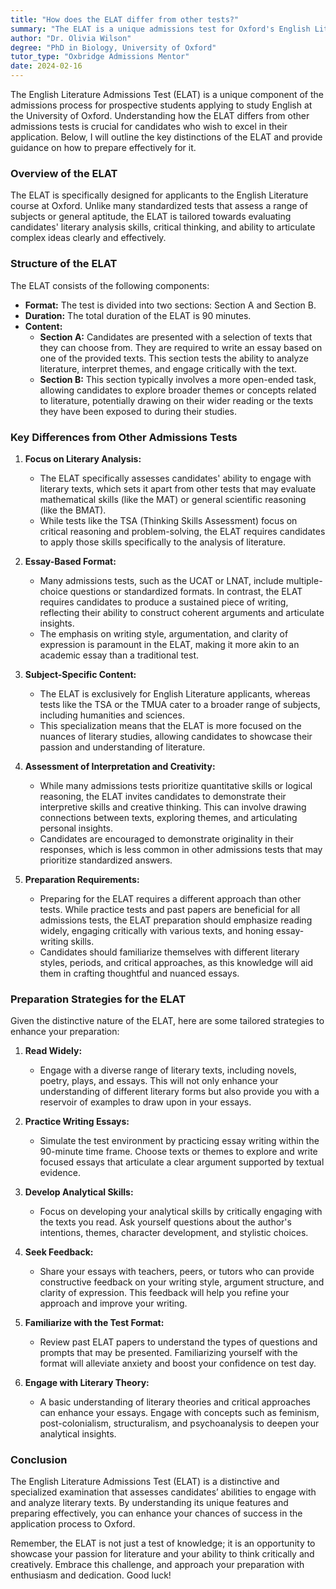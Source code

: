 ```yaml
---
title: "How does the ELAT differ from other tests?"
summary: "The ELAT is a unique admissions test for Oxford's English Literature course, focusing specifically on literature rather than general aptitude."
author: "Dr. Olivia Wilson"
degree: "PhD in Biology, University of Oxford"
tutor_type: "Oxbridge Admissions Mentor"
date: 2024-02-16
---
```


The English Literature Admissions Test (ELAT) is a unique component of the admissions process for prospective students applying to study English at the University of Oxford. Understanding how the ELAT differs from other admissions tests is crucial for candidates who wish to excel in their application. Below, I will outline the key distinctions of the ELAT and provide guidance on how to prepare effectively for it.

### Overview of the ELAT

The ELAT is specifically designed for applicants to the English Literature course at Oxford. Unlike many standardized tests that assess a range of subjects or general aptitude, the ELAT is tailored towards evaluating candidates' literary analysis skills, critical thinking, and ability to articulate complex ideas clearly and effectively.

### Structure of the ELAT

The ELAT consists of the following components:

- **Format:** The test is divided into two sections: Section A and Section B.
- **Duration:** The total duration of the ELAT is 90 minutes.
- **Content:** 
  - **Section A:** Candidates are presented with a selection of texts that they can choose from. They are required to write an essay based on one of the provided texts. This section tests the ability to analyze literature, interpret themes, and engage critically with the text.
  - **Section B:** This section typically involves a more open-ended task, allowing candidates to explore broader themes or concepts related to literature, potentially drawing on their wider reading or the texts they have been exposed to during their studies.

### Key Differences from Other Admissions Tests

1. **Focus on Literary Analysis:**
   - The ELAT specifically assesses candidates' ability to engage with literary texts, which sets it apart from other tests that may evaluate mathematical skills (like the MAT) or general scientific reasoning (like the BMAT).
   - While tests like the TSA (Thinking Skills Assessment) focus on critical reasoning and problem-solving, the ELAT requires candidates to apply those skills specifically to the analysis of literature.

2. **Essay-Based Format:**
   - Many admissions tests, such as the UCAT or LNAT, include multiple-choice questions or standardized formats. In contrast, the ELAT requires candidates to produce a sustained piece of writing, reflecting their ability to construct coherent arguments and articulate insights.
   - The emphasis on writing style, argumentation, and clarity of expression is paramount in the ELAT, making it more akin to an academic essay than a traditional test.

3. **Subject-Specific Content:**
   - The ELAT is exclusively for English Literature applicants, whereas tests like the TSA or the TMUA cater to a broader range of subjects, including humanities and sciences.
   - This specialization means that the ELAT is more focused on the nuances of literary studies, allowing candidates to showcase their passion and understanding of literature.

4. **Assessment of Interpretation and Creativity:**
   - While many admissions tests prioritize quantitative skills or logical reasoning, the ELAT invites candidates to demonstrate their interpretive skills and creative thinking. This can involve drawing connections between texts, exploring themes, and articulating personal insights.
   - Candidates are encouraged to demonstrate originality in their responses, which is less common in other admissions tests that may prioritize standardized answers.

5. **Preparation Requirements:**
   - Preparing for the ELAT requires a different approach than other tests. While practice tests and past papers are beneficial for all admissions tests, the ELAT preparation should emphasize reading widely, engaging critically with various texts, and honing essay-writing skills.
   - Candidates should familiarize themselves with different literary styles, periods, and critical approaches, as this knowledge will aid them in crafting thoughtful and nuanced essays.

### Preparation Strategies for the ELAT

Given the distinctive nature of the ELAT, here are some tailored strategies to enhance your preparation:

1. **Read Widely:**
   - Engage with a diverse range of literary texts, including novels, poetry, plays, and essays. This will not only enhance your understanding of different literary forms but also provide you with a reservoir of examples to draw upon in your essays.

2. **Practice Writing Essays:**
   - Simulate the test environment by practicing essay writing within the 90-minute time frame. Choose texts or themes to explore and write focused essays that articulate a clear argument supported by textual evidence.

3. **Develop Analytical Skills:**
   - Focus on developing your analytical skills by critically engaging with the texts you read. Ask yourself questions about the author's intentions, themes, character development, and stylistic choices.

4. **Seek Feedback:**
   - Share your essays with teachers, peers, or tutors who can provide constructive feedback on your writing style, argument structure, and clarity of expression. This feedback will help you refine your approach and improve your writing.

5. **Familiarize with the Test Format:**
   - Review past ELAT papers to understand the types of questions and prompts that may be presented. Familiarizing yourself with the format will alleviate anxiety and boost your confidence on test day.

6. **Engage with Literary Theory:**
   - A basic understanding of literary theories and critical approaches can enhance your essays. Engage with concepts such as feminism, post-colonialism, structuralism, and psychoanalysis to deepen your analytical insights.

### Conclusion

The English Literature Admissions Test (ELAT) is a distinctive and specialized examination that assesses candidates’ abilities to engage with and analyze literary texts. By understanding its unique features and preparing effectively, you can enhance your chances of success in the application process to Oxford.

Remember, the ELAT is not just a test of knowledge; it is an opportunity to showcase your passion for literature and your ability to think critically and creatively. Embrace this challenge, and approach your preparation with enthusiasm and dedication. Good luck!
    